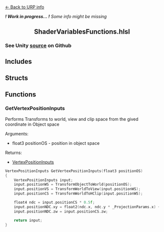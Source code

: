 [<- Back to URP info](../README.md)

***! Work in progress... !** Some info might be missing*
<h2 align="center">ShaderVariablesFunctions.hlsl</h2>

### See Unity [source](https://github.com/Unity-Technologies/Graphics/blob/master/Packages/com.unity.render-pipelines.universal/ShaderLibrary/ShaderVariablesFunctions.hlsl) on Github

## Includes

## Structs

## Functions

### GetVertexPositionInputs
Performs Transforms to world, view and clip space from the gived coordinate in Object space

Arguments:
- float3 positionOS - position in object space

Returns:
- [VertexPositionInputs](./Core.hlsl.md#vertexpositioninputs)
```C++
VertexPositionInputs GetVertexPositionInputs(float3 positionOS)
{
    VertexPositionInputs input;
    input.positionWS = TransformObjectToWorld(positionOS);
    input.positionVS = TransformWorldToView(input.positionWS);
    input.positionCS = TransformWorldToHClip(input.positionWS);

    float4 ndc = input.positionCS * 0.5f;
    input.positionNDC.xy = float2(ndc.x, ndc.y * _ProjectionParams.x) + ndc.w;
    input.positionNDC.zw = input.positionCS.zw;

    return input;
}
```